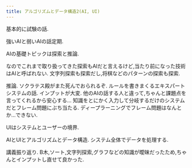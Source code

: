 ```yaml
---
title: アルゴリズムとデータ構造2(AI, UI)
---
```


基本的に試験の話.

強いAIと弱いAIの話定期.

AIの基礎トピックは探索と推論.

なのでこれまで取り扱ってきた探索もAIだと言えるけど,当たり前になった技術はAIと呼ばれない.
文字列探索も探索だし,将棋などのパターンの探索も探索.

推論.
ソクラテス殿がまた死んでおられるぞ.
ルールを書きまくるエキスパートシステムの話.
インプットが大変.
他のAIの話する人と違って,ちゃんと課題点を言ってくれるから安心する…
知識をとにかく入力して分岐するだけのシステムだとフレーム問題にぶち当たる.
ディープラーニングでフレーム問題はなんとか…できない.

UIはシステムとユーザーの境界.

AIとUIとアルゴリズムとデータ構造.
システム全体でデータを処理する.

講義振り返り.
B木,ソート,文字列探索,グラフなどの知識が曖昧だったため,ちゃんとインプットし直せて良かった.
